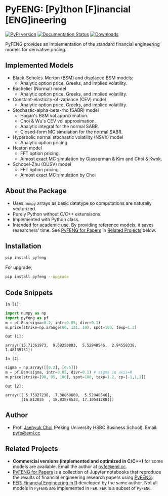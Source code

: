# PyFENG: [Py]thon [F]inancial [ENG]ineering
[![PyPI version](https://badge.fury.io/py/pyfeng.svg)](https://pypi.org/project/pyfeng/)
[![Documentation Status](https://readthedocs.org/projects/pyfeng/badge/?version=latest)](https://pyfeng.readthedocs.io/en/latest/?badge=latest)
[![Downloads](https://pepy.tech/badge/pyfeng)](https://pepy.tech/project/pyfeng)

PyFENG provides an implementation of the standard financial engineering models for 
derivative pricing.

## Implemented Models 
  * Black-Scholes-Merton (BSM) and displaced BSM models:
    * Analytic option price, Greeks, and implied volatility.
  * Bachelier (Normal) model
    * Analytic option price, Greeks, and implied volatility.
  * Constant-elasticity-of-variance (CEV) model
    * Analytic option price, Greeks, and implied volatility.
  * Stochastic-alpha-beta-rho (SABR) model
    * Hagan's BSM vol approximation. 
    * Choi & Wu's CEV vol approximation.
    * Analytic integral for the normal SABR.
    * Closed-form MC simulation for the normal SABR.
  * Hyperbolic normal stochastic volatility (NSVh) model
    * Analytic option pricing.
  * Heston model
    * FFT option pricing.
    * Almost exact MC simulation by Glasserman & Kim and Choi & Kwok.
  * Schobel-Zhu (OUSV) model
    * FFT option pricing.
    * Almost exact MC simulation by Choi

## About the Package
* Uses `numpy` arrays as basic datatype so computations are naturally vectorized.
* Purely Python without C/C++ extensisons. 
* Implemented with Python class.
* Intended for academic use. By providing reference models, it saves researchers' time. 
  See [PyFENG for Papers](https://github.com/PyFE/PyfengForPapers) in [Related Projects](#related-projects) below.

## Installation
```sh
pip install pyfeng
```
For upgrade,
```sh
pip install pyfeng --upgrade
```

## Code Snippets
`In [1]:`
```python
import numpy as np
import pyfeng as pf
m = pf.Bsm(sigma=0.2, intr=0.05, divr=0.1)
m.price(strike=np.arange(80, 121, 10), spot=100, texp=1.2)
```
`Out [1]:`
```
array([15.71361973,  9.69250803,  5.52948546,  2.94558338,  1.48139131])
```

`In [2]:`
```python
sigma = np.array([[0.2], [0.5]])
m = pf.Bsm(sigma, intr=0.05, divr=0.1) # sigma in axis=0
m.price(strike=[90, 95, 100], spot=100, texp=1.2, cp=[-1,1,1])
```
`Out [2]:`
```
array([[ 5.75927238,  7.38869609,  5.52948546],
       [16.812035  , 18.83878533, 17.10541288]])
```

## Author
* Prof. [Jaehyuk Choi](https://jaehyukchoi.net/phbs_en) (Peking University HSBC Business School). Email: pyfe@eml.cc

## Related Projects
* __Commercial versions (implemented and optimized in C/C++)__ for some models are available. Email the author at pyfe@eml.cc.
* [PyFENG for Papers](https://github.com/PyFE/PyfengForPapers) is a collection of Jupyter notebooks that reproduce the 
  results of financial engineering research papers using [PyFENG](https://github.com/PyFE/PyFENG).
* [FER: Financial Engineering in R](https://cran.r-project.org/package=FER) developed by the same author.
Not all models in `PyFENG` are implemented in `FER`. `FER` is a subset of `PyFENG`. 
